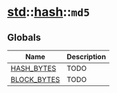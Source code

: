 # [std](./../../std.md)::[hash](./../hash.md)::`md5`
## Globals
|Name|Description|
|----|-----------|
|[HASH_BYTES](#todo)|TODO|
|[BLOCK_BYTES](#todo)|TODO|

